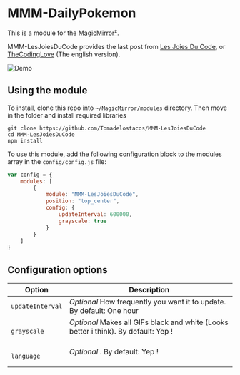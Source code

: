 # MMM-DailyPokemon

This is a module for the [MagicMirror²](https://github.com/MichMich/MagicMirror/).

MMM-LesJoiesDuCode provides the last post from [Les Joies Du Code](https://lesjoiesducode.fr), or [TheCodingLove](https://thecodinglove.com) (The english version). 


![Demo](https://github.com/NolanKingdon/MMM-LesJoiesDuCode/blob/master/images/demo.gif)

## Using the module

To install, clone this repo into `~/MagicMirror/modules` directory. Then move in the folder and install required libraries
```
git clone https://github.com/Tomadelostacos/MMM-LesJoiesDuCode
cd MMM-LesJoiesDuCode
npm install
```

To use this module, add the following configuration block to the modules array in the `config/config.js` file:
```js
var config = {
    modules: [
        {
            module: "MMM-LesJoiesDuCode",
			position: "top_center",
            config: {
                updateInterval: 600000,
                grayscale: true       
            }
        }
    ]
}
```

## Configuration options


| Option           | Description
|----------------- |-----------
| `updateInterval` | *Optional* How frequently you want it to update. By default: One hour
| `grayscale`      | *Optional* Makes all GIFs black and white (Looks better i think). By default: Yep ! <br/> <br/>
| `language`       | *Optional* . By default: Yep ! <br/> <br/>

